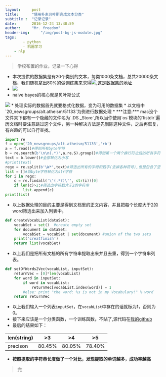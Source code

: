 ```yaml
---
layout:		post
title: 		"使用朴素贝叶斯完成文本分类"
subtitle :	"记录记录"
date: 		2016-12-24 13:40:59
author: 	"Mr. freedom"
header-img: 	"/img/post-bg-js-module.jpg"
tags:
        - python
        - 机器学习 
	- nlp
---
```


>学校布置的作业，记录一下心得

* 本次提供的数据集是有20个类别的文本，每类1000条文档，总共20000条文档，我们随机拿出80%的做训练集来求得<img src="http://chart.googleapis.com/chart?cht=tx&chl=%7Bp(w_%7Bi%7D%7Cc_%7Bi%7D)" style="border:none;" />,[这是数据集的地址](http://www-2.cs.cmu.edu/afs/cs/project/theo-11/www/naive-bayes.html)
* <img src="http://chart.googleapis.com/chart?cht=tx&chl=p(w_%7B1%7Dw_%7B2%7D...w_%7BN%7D%7Cc_%7Bi%7D)%3D%5Cprod_%7Bi%3D1%7D%5EN%20p(w_%7Bi%7D%7Cc_%7Bi%7D)" style="border:none;" />
* naive bayes的核心就是贝叶斯公式
<img src="http://chart.googleapis.com/chart?cht=tx&chl=p(c_%7Bi%7D%7Cw_%7Bi%7D)%3D%5Cfrac%7Bp(w_%7Bi%7D%7Cc_%7Bi%7D)*p(c_%7Bi%7D)%7D%7Bp(w_%7Bi%7D)%7D" style="border:none;" />
* 处理实际的数据首先就要格式化数据，变为可用的数据集
* 以文档中`20_newsgroups/alt.atheism/51133`为例进行数据处理
* ***注意:*** mac没个文件夹下都有一个隐藏的文件名为`.DS _Store`,所以当你使用`os`模块的`listdir`遍历文档时要注意跳过这个文件，另一种解决方法是先删除这种文件，之后再恢复，有兴趣的可以自行查找。

~~~python
import re
f = open('20_newsgroups/alt.atheism/51133','rb')
a = f.read()#得到所有byte字符
b = re.search(b'\n\n(.*)',a,re.S).group()#得到第一个两个换行符之后的所有字符
text = b.lower()#全部转化为小写
#print(text)
regx = re.split(b'\W*',text)#筛选出所有的字母和数字(去掉各种符号),但是包含了空字符
list = []#将byte字符转化为str字符
for i in regx:
    c = re.findall('\'(.*?)\'', str(i))[0]
    if len(c)>2:#筛选出字符数大于2的字符串
        list.append(c)
print(list)
~~~

* 以上数据处理的目的主要是得到文档里的正文内容，并且把每个长度大于2的word筛选出来加入列表中。

~~~python
def createVocabList(dataSet):
    vocabSet = set()  #create empty set
    for document in dataSet:
        vocabSet = vocabSet | set(document) #union of the two sets
    print('creatfinish')
    return list(vocabSet)
~~~

* 以上我们是把所有文档的所有字符串提取出来并且去重，得到一个字符串列表。

~~~python
def setOfWords2Vec(vocabList, inputSet):
    returnVec = [0]*len(vocabList)
    for word in inputSet:
        if word in vocabList:
            returnVec[vocabList.index(word)] = 1
        #else: print "the word: %s is not in my Vocabulary!" % word
    return returnVec
~~~

* 以上我们输入一个列表`inputSet`，在`vocabList`中存在的话就标为1，否则为0。
* 接下来应该是一个分类函数，一个训练函数，不贴了,源代码在[我的github](https://github.com/soulpacket/pythonwindows/blob/master/naive%20bayes.py)
* 最后的结果如下：

len(string)    | >3        | >4        | >5
---------      | --------- | --------- | ---------
precison       | 80.45%    | 80.05%    | 78.40%

* **按照提取的字符串长度做了一个对比，发现提取的单词越多，成功率越高**

>完










